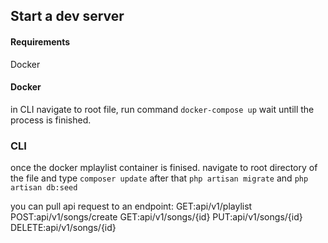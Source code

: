## Start a dev server
#### Requirements
Docker


#### Docker
in CLI navigate to root file, run command `docker-compose up` wait untill the process is finished.

### CLI
once the docker mplaylist container is finised. navigate to root directory of the file and type `composer update`
after that `php artisan migrate` and `php artisan db:seed` 

you can pull api request to an endpoint:
GET:api/v1/playlist
POST:api/v1/songs/create
GET:api/v1/songs/{id}
PUT:api/v1/songs/{id}
DELETE:api/v1/songs/{id}




